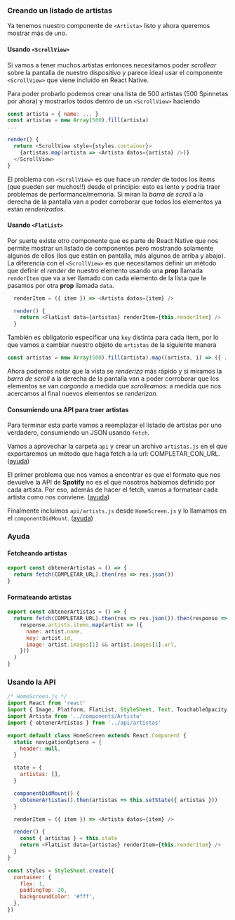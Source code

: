 ### Creando un listado de artistas
Ya tenemos nuestro componente de `<Artista>` listo y ahora queremos mostrar más de uno.

#### Usando `<ScrollView>`
Si vamos a tener muchos artistas entonces necesitamos poder _scrollear_ sobre la pantalla de nuestro dispositivo y parece ideal usar el componente `<ScrollView>` que viene incluido en React Native.

Para poder probarlo podemos crear una lista de 500 artistas (500 Spinnetas por ahora) y mostrarlos todos dentro de un `<ScrollView>` haciendo 
```js
const artista = { name: ... }
const artistas = new Array(500).fill(artista)
...

render() {
  return <ScrollView style={styles.container}>
    {artistas.map(artista => <Artista datos={artista} />)}
  </ScrollView>
}
```

El problema con `<ScrollView>` es que hace un _render_ de todos los items (que pueden ser muchos!!) desde el principio: esto es lento y podría traer problemas de performance/memoria. Si miran la _barra de scroll_ a la derecha de la pantalla van a poder corroborar que todos los elementos ya están _renderizados_.

#### Usando `<FlatList>`
Por suerte existe otro componente que es parte de React Native que nos permite mostrar un listado de componentes pero mostrando solamente algunos de ellos (los que están en pantalla, más algunos de arriba y abajo). La diferencia con el `<ScrollView>` es que necesitamos definir un método que definir el _render_ de nuestro elemento usando una **prop** llamada `renderItem` que va a ser llamado con cada elemento de la lista que le pasamos por otra **prop** llamada `data`.
```js
  renderItem = ({ item }) => <Artista datos={item} />

  render() {
    return <FlatList data={artistas} renderItem={this.renderItem} />
  }
```

También es obligatorio especificar una `key` distinta para cada item, por lo que vamos a cambiar nuestro objeto de `artistas` de la siguiente manera
```js
const artistas = new Array(500).fill(artista).map((artista, i) => ({ ...artista, key: i }))
```

Ahora podemos notar que la vista se _renderiza_ más rápido y si miramos la _barra de scroll_ a la derecha de la pantalla van a poder corroborar que los elementos se van _cargando_ a medida que _scrolleamos_: a medida que nos acercamos al final nuevos elementos se _renderizan_.

#### Consumiendo una API para traer artistas
Para terminar esta parte vamos a reemplazar el listado de artistas por uno verdadero, consumiendo un JSON usando `fetch`.

Vamos a aprovechar la carpeta `api` y crear un archivo `artistas.js` en el que exportaremos un método que haga fetch a la url: COMPLETAR_CON_URL. ([ayuda](#fetcheando-artistas))

El primer problema que nos vamos a encontrar es que el formato que nos devuelve la API de **Spotify** no es el que nosotros habíamos definido por cada artista. Por eso, además de hacer el fetch, vamos a formatear cada artista como nos conviene. ([ayuda](#formateando-artistas))

Finalmente incluimos `api/artists.js` desde `HomeScreen.js` y lo llamamos en el `componentDidMount`. ([ayuda](#usando-la-api))

### Ayuda
#### Fetcheando artistas
```js
export const obtenerArtistas = () => {
  return fetch(COMPLETAR_URL).then(res => res.json())
}
```

#### Formateando artistas
```js
export const obtenerArtistas = () => {
  return fetch(COMPLETAR_URL).then(res => res.json()).then(response =>
    response.artists.items.map(artist => ({
      name: artist.name,
      key: artist.id,
      image: artist.images[1] && artist.images[1].url,
    }))
  )
}
```

### Usando la API
```js
/* HomeScreen.js */
import React from 'react'
import { Image, Platform, FlatList, StyleSheet, Text, TouchableOpacity, View } from 'react-native'
import Artista from '../components/Artista'
import { obtenerArtistas } from '../api/artistas'

export default class HomeScreen extends React.Component {
  static navigationOptions = {
    header: null,
  }

  state = {
    artistas: [],
  }

  componentDidMount() {
    obtenerArtistas().then(artistas => this.setState({ artistas }))
  }

  renderItem = ({ item }) => <Artista datos={item} />

  render() {
    const { artistas } = this.state
    return <FlatList data={artistas} renderItem={this.renderItem} />
  }
}

const styles = StyleSheet.create({
  container: {
    flex: 1,
    paddingTop: 20,
    backgroundColor: '#fff',
  },
})
```

